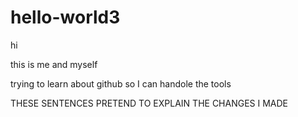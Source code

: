 # hello-world3

hi

this is me and myself

trying to learn about github so I can handole the tools

THESE SENTENCES PRETEND TO EXPLAIN THE CHANGES I MADE
